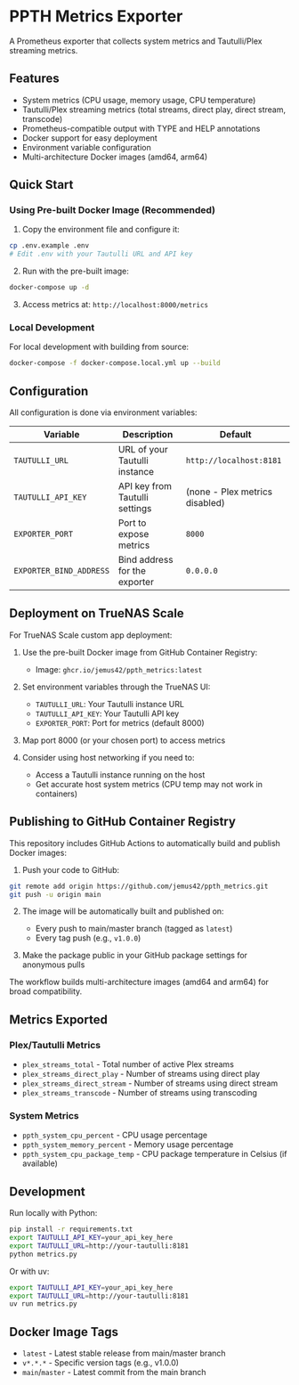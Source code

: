 # PPTH Metrics Exporter

A Prometheus exporter that collects system metrics and Tautulli/Plex streaming metrics.

## Features

- System metrics (CPU usage, memory usage, CPU temperature)
- Tautulli/Plex streaming metrics (total streams, direct play, direct stream, transcode)
- Prometheus-compatible output with TYPE and HELP annotations
- Docker support for easy deployment
- Environment variable configuration
- Multi-architecture Docker images (amd64, arm64)

## Quick Start

### Using Pre-built Docker Image (Recommended)

1. Copy the environment file and configure it:
```bash
cp .env.example .env
# Edit .env with your Tautulli URL and API key
```

2. Run with the pre-built image:
```bash
docker-compose up -d
```

3. Access metrics at: `http://localhost:8000/metrics`

### Local Development

For local development with building from source:
```bash
docker-compose -f docker-compose.local.yml up --build
```

## Configuration

All configuration is done via environment variables:

| Variable | Description | Default |
|----------|-------------|---------|
| `TAUTULLI_URL` | URL of your Tautulli instance | `http://localhost:8181` |
| `TAUTULLI_API_KEY` | API key from Tautulli settings | (none - Plex metrics disabled) |
| `EXPORTER_PORT` | Port to expose metrics | `8000` |
| `EXPORTER_BIND_ADDRESS` | Bind address for the exporter | `0.0.0.0` |

## Deployment on TrueNAS Scale

For TrueNAS Scale custom app deployment:

1. Use the pre-built Docker image from GitHub Container Registry:
   - Image: `ghcr.io/jemus42/ppth_metrics:latest`
   
2. Set environment variables through the TrueNAS UI:
   - `TAUTULLI_URL`: Your Tautulli instance URL
   - `TAUTULLI_API_KEY`: Your Tautulli API key
   - `EXPORTER_PORT`: Port for metrics (default 8000)

3. Map port 8000 (or your chosen port) to access metrics

4. Consider using host networking if you need to:
   - Access a Tautulli instance running on the host
   - Get accurate host system metrics (CPU temp may not work in containers)

## Publishing to GitHub Container Registry

This repository includes GitHub Actions to automatically build and publish Docker images:

1. Push your code to GitHub:
```bash
git remote add origin https://github.com/jemus42/ppth_metrics.git
git push -u origin main
```

2. The image will be automatically built and published on:
   - Every push to main/master branch (tagged as `latest`)
   - Every tag push (e.g., `v1.0.0`)

3. Make the package public in your GitHub package settings for anonymous pulls

The workflow builds multi-architecture images (amd64 and arm64) for broad compatibility.

## Metrics Exported

### Plex/Tautulli Metrics
- `plex_streams_total` - Total number of active Plex streams
- `plex_streams_direct_play` - Number of streams using direct play
- `plex_streams_direct_stream` - Number of streams using direct stream
- `plex_streams_transcode` - Number of streams using transcoding

### System Metrics
- `ppth_system_cpu_percent` - CPU usage percentage
- `ppth_system_memory_percent` - Memory usage percentage
- `ppth_system_cpu_package_temp` - CPU package temperature in Celsius (if available)

## Development

Run locally with Python:
```bash
pip install -r requirements.txt
export TAUTULLI_API_KEY=your_api_key_here
export TAUTULLI_URL=http://your-tautulli:8181
python metrics.py
```

Or with uv:
```bash
export TAUTULLI_API_KEY=your_api_key_here
export TAUTULLI_URL=http://your-tautulli:8181
uv run metrics.py
```

## Docker Image Tags

- `latest` - Latest stable release from main/master branch
- `v*.*.*` - Specific version tags (e.g., v1.0.0)
- `main`/`master` - Latest commit from the main branch